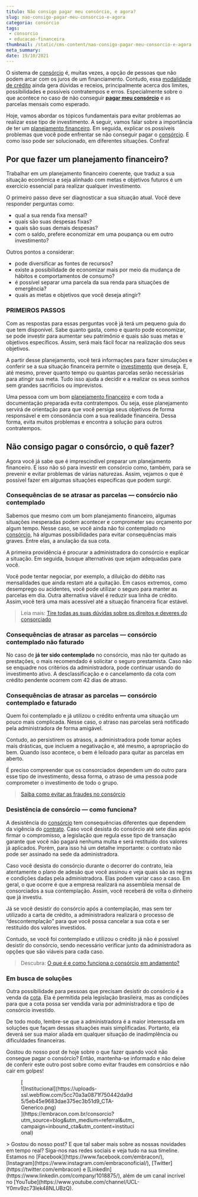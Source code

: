 ```yaml
---
titulo: Não consigo pagar meu consórcio, e agora?
slug: nao-consigo-pagar-meu-consorcio-e-agora
categoria: consorcio
tags:
 - consorcio
 - educacao-financeira
thumbnail: /static/cms-content/nao-consigo-pagar-meu-consorcio-e-agora.jpeg
meta_summary: 
date: 19/10/2021
---
```

O sistema de [consórcio](https://www.embracon.com.br/conhecaoconsorcio/o-que-e-consorcio) é, muitas vezes, a opção de pessoas que não podem arcar com os juros de um financiamento. Contudo, essa [modalidade de crédito](https://www.embracon.com.br/blog/tipos-de-consorcio) ainda gera dúvidas e receios, principalmente acerca dos limites, possibilidades e possíveis contratempos e erros. Especialmente sobre o que acontece no caso de não conseguir [**pagar meu consórcio**](https://www.embracon.com.br/blog/como-calcular-as-parcelas-no-consorcio) e as parcelas mensais como esperado.

Hoje, vamos abordar os tópicos fundamentais para evitar problemas ao realizar esse tipo de investimento. A seguir, vamos falar sobre a importância de ter um [planejamento financeiro](https://www.embracon.com.br/blog/planejamento-financeiro-um-guia-para-as-financas-nao-sairem-de-controle). Em seguida, explicar os possíveis problemas que você pode enfrentar se não conseguir pagar o [consórcio](https://www.embracon.com.br/blog/entenda-como-o-consorcio-pode-te-ajudar-a-manter-a-estabilidade-financeira). E como isso pode ser solucionado, em diferentes situações. Confira!

Por que fazer um planejamento financeiro?
-----------------------------------------

Trabalhar em um planejamento financeiro coerente, que traduz a sua situação econômica e seja alinhado com metas e objetivos futuros é um exercício essencial para realizar qualquer investimento.

O primeiro passo deve ser diagnosticar a sua situação atual. Você deve responder perguntas como:

- qual a sua renda fixa mensal?
- quais são suas despesas fixas?
- quais são suas demais despesas?
- com o saldo, prefere economizar em uma poupança ou em outro investimento?

Outros pontos a considerar:

- pode diversificar as fontes de recursos?
- existe a possibilidade de economizar mais por meio da mudança de hábitos e comportamentos de consumo?
- é possível separar uma parcela da sua renda para situações de emergência?
- quais as metas e objetivos que você deseja atingir?

### PRIMEIROS PASSOS

Com as respostas para essas perguntas você já terá um pequeno guia do que tem disponível. Sabe quanto gasta, como e quanto pode economizar, se pode investir para aumentar seu patrimônio e quais são suas metas e objetivos específicos. Assim, será mais fácil focar na realização dos seus objetivos.

A partir desse planejamento, você terá informações para fazer simulações e conferir se a sua situação financeira permite o [investimento](https://www.embracon.com.br/blog/8-motivos-que-comprovam-que-consorcio-e-investimento) que deseja. E, até mesmo, prever quanto tempo ou quantas parcelas serão necessárias para atingir sua meta. Tudo isso ajuda a decidir e a realizar os seus sonhos sem grandes sacrifícios ou imprevistos.

Uma pessoa com um bom [planejamento financeiro](https://www.embracon.com.br/blog/planeje-sua-vida-financeira-e-fique-sempre-no-azul) e com toda a documentação preparada evita contratempos. Ou seja, esse planejamento servirá de orientação para que você persiga seus objetivos de forma responsável e em consonância com a sua realidade financeira. Dessa forma, evita muitos problemas e encontra a solução para outros contratempos.

Não consigo pagar o consórcio, o quê fazer?
-------------------------------------------

Agora você já sabe que é imprescindível preparar um planejamento financeiro. E isso não só para investir em consórcio como, também, para se prevenir e evitar problemas de várias naturezas. Assim, vejamos o que é possível fazer em algumas situações específicas que podem surgir.

### Consequências de se atrasar as parcelas — consórcio não contemplado

Sabemos que mesmo com um bom planejamento financeiro, algumas situações inesperadas podem acontecer e comprometer seu orçamento por algum tempo. Nesse caso, se você ainda não foi contemplado no [consórcio](https://www.embracon.com.br/blog/quando-comecar-a-fazer-um-consorcio), há algumas possibilidades para evitar consequências mais graves. Entre elas, a anulação da sua cota.

A primeira providência é procurar a administradora do consórcio e explicar a situação. Em seguida, busque alternativas que sejam adequadas para você.

Você pode tentar negociar, por exemplo, a diluição do débito nas mensalidades que ainda restam até a quitação. Em casos extremos, como desemprego ou acidentes, você pode utilizar o seguro para manter as parcelas em dia. Outra alternativa viável é reduzir sua linha de crédito. Assim,você terá uma mais acessível até a situação financeira ficar estável.

> Leia mais: [Tire todas as suas dúvidas sobre os direitos e deveres do consorciado](https://www.embracon.com.br/blog/tire-todas-as-suas-duvidas-sobre-os-direitos-e-deveres-do-consorciado)

### Consequências de atrasar as parcelas — consórcio contemplado não faturado

No caso de **já ter sido contemplado** no consórcio, mas não ter quitado as prestações, o mais recomendado é solicitar o seguro prestamista. Caso não se enquadre nos critérios da administradora, pode continuar usando do investimento ativo. A desclassificação e o cancelamento da cota com crédito pendente ocorrem com 42 dias de atraso.

### Consequências de atrasar as parcelas — consórcio contemplado e faturado

Quem foi contemplado e já utilizou o crédito enfrenta uma situação um pouco mais complicada. Nesse caso, o atraso nas parcelas será notificado pela administradora de forma amigável.

Contudo, ao persistirem os atrasos, a administradora pode tomar ações mais drásticas, que incluem a negativação e, até mesmo, a apropriação do bem. Quando isso acontece, o bem é leiloado para quitar as parcelas em aberto.

É preciso compreender que os consorciados dependem um do outro para esse tipo de investimento, dessa forma, o atraso de uma pessoa pode comprometer o investimento de todo o grupo.

> [Saiba como evitar as fraudes no consórcio](https://www.embracon.com.br/blog/saiba-como-evitar-as-fraudes-no-consorcio)

### Desistência de consórcio — como funciona?

A desistência do [consórcio](https://www.embracon.com.br/blog/tudo-o-que-voce-precisa-saber-sobre-a-importancia-de-um-consultor-de-consorcio) tem consequências diferentes que dependem da vigência do [contrato](https://www.embracon.com.br/blog/saiba-o-que-avaliar-antes-de-assinar-um-contrato-de-consorcio). Caso você desista do consórcio até sete dias após firmar o compromisso, a legislação que regula esse tipo de transação garante que você não pagará nenhuma multa e será restituído dos valores já aplicados. Porém, para isso há um detalhe importante: o contrato não pode ser assinado na sede da administradora.

Caso você desista do consórcio durante o decorrer do contrato, leia atentamente o plano de adesão que você assinou e veja quais são as regras e condições dadas pela administradora. Elas podem variar caso a caso. Em geral, o que ocorre é que a empresa realizará na assembleia mensal de consorciados a sua contemplação. Assim, você receberá de volta o dinheiro que já investiu.

Já se você desistir do consórcio após a contemplação, mas sem ter utilizado a carta de crédito, a administradora realizará o processo de “descontemplação” para que você possa cancelar a sua cota e ser restituído dos valores investidos.

Contudo, se você foi contemplado e utilizou o crédito já não é possível desistir do consórcio, sendo necessário verificar junto da administradora as opções que são viáveis para cada caso.

> Descubra: [O que é e como funciona o consórcio em andamento?](https://www.embracon.com.br/blog/o-que-e-e-como-funciona-o-consorcio-em-andamento)

### Em busca de soluções

Outra possibilidade para pessoas que precisam desistir do consórcio é a venda da [cota](https://www.embracon.com.br/conhecaoconsorcio/posso-transferir-minha-cota-de-consorcio-para-outra-pessoa). Ela é permitida pela legislação brasileira, mas as condições para que a cota possa ser vendida varia por administradora e tipo de consórcio investido.

De todo modo, lembre-se que a administradora é a maior interessada em soluções que façam dessas situações mais simplificadas. Portanto, ela deverá ser sua maior aliada em qualquer situação de inadimplência ou dificuldades financeiras.

Gostou do nosso post de hoje sobre o que fazer quando você não consegue pagar o consórcio? Então, mantenha-se informado e não deixe de conferir este outro post sobre como evitar fraudes em consórcios e não cair em golpes!

<figure class="w-richtext-figure-type-image w-richtext-align-center" style="max-width:310px">[<div>![Institucional](https://uploads-ssl.webflow.com/5cc70a3a0871f750442da9d5/5eb45e9683dae375ec3b51d9_CTA-Generico.png)</div>](https://embracon.com.br/consorcio?utm_source=blog&utm_medium=referral&utm_campaign=inbound_cta&utm_content=institucional)</figure>> Gostou do nosso post? E que tal saber mais sobre as nossas novidades em tempo real? Siga-nos nas redes sociais e veja tudo na sua timeline. Estamos no [Facebook](https://www.facebook.com/embracon/), [Instagram](https://www.instagram.com/embraconoficial/), [Twitter](https://twitter.com/embracon) e [LinkedIn](https://www.linkedin.com/company/1018875/), além de um canal incrível no [YouTube](https://www.youtube.com/channel/UCL-Y0mv9zc73Iek48NLUBzQ).
